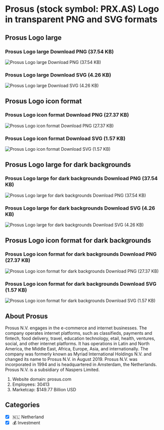 # Prosus (stock symbol: PRX.AS) Logo in transparent PNG and SVG formats

## Prosus Logo large

### Prosus Logo large Download PNG (37.54 KB)

![Prosus Logo large Download PNG (37.54 KB)](/img/orig/PRX.AS_BIG-dab96151.png)

### Prosus Logo large Download SVG (4.26 KB)

![Prosus Logo large Download SVG (4.26 KB)](/img/orig/PRX.AS_BIG-e3305c5d.svg)

## Prosus Logo icon format

### Prosus Logo icon format Download PNG (27.37 KB)

![Prosus Logo icon format Download PNG (27.37 KB)](/img/orig/PRX.AS-e212df46.png)

### Prosus Logo icon format Download SVG (1.57 KB)

![Prosus Logo icon format Download SVG (1.57 KB)](/img/orig/PRX.AS-c49900cc.svg)

## Prosus Logo large for dark backgrounds

### Prosus Logo large for dark backgrounds Download PNG (37.54 KB)

![Prosus Logo large for dark backgrounds Download PNG (37.54 KB)](/img/orig/PRX.AS_BIG.D-0a3bfcdf.png)

### Prosus Logo large for dark backgrounds Download SVG (4.26 KB)

![Prosus Logo large for dark backgrounds Download SVG (4.26 KB)](/img/orig/PRX.AS_BIG.D-eb3b7ad3.svg)

## Prosus Logo icon format for dark backgrounds

### Prosus Logo icon format for dark backgrounds Download PNG (27.37 KB)

![Prosus Logo icon format for dark backgrounds Download PNG (27.37 KB)](/img/orig/PRX.AS.D-235d1f5e.png)

### Prosus Logo icon format for dark backgrounds Download SVG (1.57 KB)

![Prosus Logo icon format for dark backgrounds Download SVG (1.57 KB)](/img/orig/PRX.AS.D-0857ac6b.svg)

## About Prosus

Prosus N.V. engages in the e-commerce and internet businesses. The company operates internet platforms, such as classifieds, payments and fintech, food delivery, travel, education technology, etail, health, ventures, social, and other internet platforms. It has operations in Latin and North America, the Middle East, Africa, Europe, Asia, and internationally. The company was formerly known as Myriad International Holdings N.V. and changed its name to Prosus N.V. in August 2019. Prosus N.V. was incorporated in 1994 and is headquartered in Amsterdam, the Netherlands. Prosus N.V. is a subsidiary of Naspers Limited.

1. Website domain: prosus.com
2. Employees: 30413
3. Marketcap: $149.77 Billion USD


## Categories
- [x] 🇳🇱 Netherland
- [x] 💰 Investment
